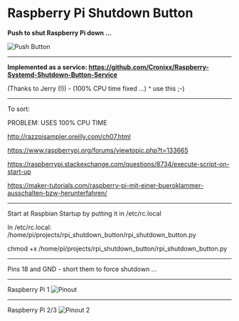 # Raspberry Pi Shutdown Button

**Push to shut Raspberry Pi down ...**

![Push Button](https://static.thenounproject.com/png/509859-200.png)

---

**Implemented as a service: https://github.com/Cronixx/Raspberry-Systemd-Shutdown-Button-Service**

(Thanks to Jerry (!)) - (100% CPU time fixed ...) ^ use this ;-)

---


To sort:

PROBLEM: USES 100% CPU TIME

http://razzpisampler.oreilly.com/ch07.html

https://www.raspberrypi.org/forums/viewtopic.php?t=133665

https://raspberrypi.stackexchange.com/questions/8734/execute-script-on-start-up

https://maker-tutorials.com/raspberry-pi-mit-einer-bueroklammer-ausschalten-bzw-herunterfahren/

---

Start at Raspbian Startup by putting it in /etc/rc.local

In /etc/rc.local: /home/pi/projects/rpi_shutdown_button/rpi_shutdown_button.py

chmod +x /home/pi/projects/rpi_shutdown_button/rpi_shutdown_button.py

---

Pins 18 and GND - short them to force shutdown ...

---
Raspberry Pi 1
![Pinout](http://razzpisampler.oreilly.com/images/rpck_1101.png)

---

Raspberry Pi 2/3
![Pinout 2](https://www.jameco.com/Jameco/workshop/circuitnotes/raspberry_pi_circuit_note_fig2.jpg)
